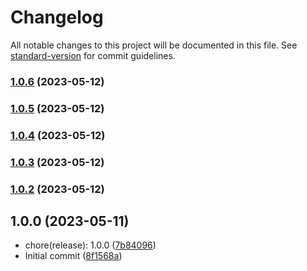 # Changelog

All notable changes to this project will be documented in this file. See [standard-version](https://github.com/conventional-changelog/standard-version) for commit guidelines.

### [1.0.6](https://github.com/neko2891/demo-project-for-conventional-changelog/compare/v1.0.5...v1.0.6) (2023-05-12)

### [1.0.5](https://github.com/neko2891/demo-project-for-conventional-changelog/compare/v1.0.4...v1.0.5) (2023-05-12)

### [1.0.4](https://github.com/neko2891/demo-project-for-conventional-changelog/compare/v1.0.3...v1.0.4) (2023-05-12)

### [1.0.3](https://github.com/neko2891/demo-project-for-conventional-changelog/compare/v1.0.2...v1.0.3) (2023-05-12)

### [1.0.2](https://github.com/neko2891/demo-project-for-conventional-changelog/compare/v1.0.1...v1.0.2) (2023-05-12)

## 1.0.0 (2023-05-11)

* chore(release): 1.0.0 ([7b84096](https://github.com/neko2891/demo-project-for-conventional-changelog/commit/7b84096))
* Initial commit ([8f1568a](https://github.com/neko2891/demo-project-for-conventional-changelog/commit/8f1568a))
